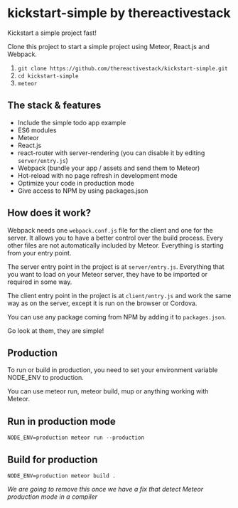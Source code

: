 # kickstart-simple by thereactivestack

Kickstart a simple project fast!

Clone this project to start a simple project using Meteor, React.js and Webpack.

1. `git clone https://github.com/thereactivestack/kickstart-simple.git`
1. `cd kickstart-simple`
1. `meteor`

## The stack & features
- Include the simple todo app example
- ES6 modules
- Meteor
- React.js
- react-router with server-rendering (you can disable it by editing `server/entry.js`)
- Webpack (bundle your app / assets and send them to Meteor)
- Hot-reload with no page refresh in development mode
- Optimize your code in production mode
- Give access to NPM by using packages.json

## How does it work?
Webpack needs one `webpack.conf.js` file for the client and one for the server. It allows you to have a better control over the build process. Every other files are not automatically included by Meteor. Everything is starting from your entry point.

The server entry point in the project is at `server/entry.js`. Everything that you want to load on your Meteor server, they have to be imported or required in some way.

The client entry point in the project is at `client/entry.js` and work the same way as on the server, except it is run on the browser or Cordova.

You can use any package coming from NPM by adding it to `packages.json`.

Go look at them, they are simple!

## Production
To run or build in production, you need to set your environment variable NODE_ENV to production.

You can use meteor run, meteor build, mup or anything working with Meteor.

## Run in production mode
`NODE_ENV=production meteor run --production`

## Build for production
`NODE_ENV=production meteor build .`

*We are going to remove this once we have a fix that detect Meteor production mode in a compiler*
